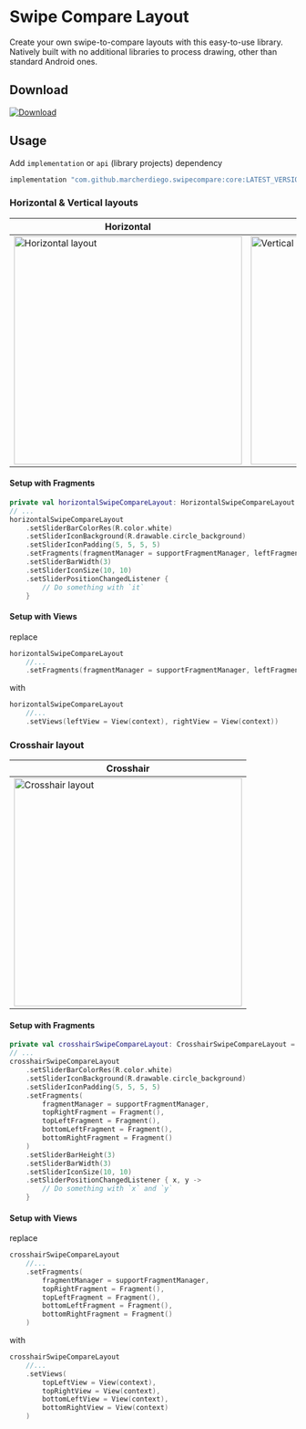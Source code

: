 # Swipe Compare Layout
Create your own swipe-to-compare layouts with this easy-to-use library.
Natively built with no additional libraries to process drawing, other than standard Android ones.
 
## Download
[![Download](https://img.shields.io/maven-central/v/com.github.marcherdiego.swipecompare/core)](https://search.maven.org/artifact/com.github.marcherdiego.swipecompare/core)

## Usage
Add `implementation` or `api` (library projects) dependency

```groovy
implementation "com.github.marcherdiego.swipecompare:core:LATEST_VERSION"
```

### Horizontal & Vertical layouts
| Horizontal                                                            	| Vertical                                                          	|
|-----------------------------------------------------------------------	|-------------------------------------------------------------------	|
| <img alt='Horizontal layout' src='gifs/horizontal.gif' height='400'/> 	| <img alt='Vertical layout' src='gifs/vertical.gif' height='400'/> 	|

#### Setup with Fragments
```kotlin
private val horizontalSwipeCompareLayout: HorizontalSwipeCompareLayout = findViewById(R.id.horizontal_swipe_compare)
// ...
horizontalSwipeCompareLayout
    .setSliderBarColorRes(R.color.white)
    .setSliderIconBackground(R.drawable.circle_background)
    .setSliderIconPadding(5, 5, 5, 5)
    .setFragments(fragmentManager = supportFragmentManager, leftFragment = Fragment(), rightFragment = Fragment())
    .setSliderBarWidth(3)
    .setSliderIconSize(10, 10)
    .setSliderPositionChangedListener {
        // Do something with `it`
    }
```

#### Setup with Views
replace 
```kotlin
horizontalSwipeCompareLayout
    //...
    .setFragments(fragmentManager = supportFragmentManager, leftFragment = Fragment(), rightFragment = Fragment())
```
with
```kotlin
horizontalSwipeCompareLayout
    //...
    .setViews(leftView = View(context), rightView = View(context))
```

### Crosshair layout
| Crosshair                                                           	|
|---------------------------------------------------------------------	|
| <img alt='Crosshair layout' src='gifs/crosshair.gif' height='400'/> 	|

#### Setup with Fragments
```kotlin
private val crosshairSwipeCompareLayout: CrosshairSwipeCompareLayout = findViewById(R.id.crosshair_swipe_compare)
// ...
crosshairSwipeCompareLayout
    .setSliderBarColorRes(R.color.white)
    .setSliderIconBackground(R.drawable.circle_background)
    .setSliderIconPadding(5, 5, 5, 5)
    .setFragments(
        fragmentManager = supportFragmentManager,
        topRightFragment = Fragment(),
        topLeftFragment = Fragment(),
        bottomLeftFragment = Fragment(),
        bottomRightFragment = Fragment()
    )
    .setSliderBarHeight(3)
    .setSliderBarWidth(3)
    .setSliderIconSize(10, 10)
    .setSliderPositionChangedListener { x, y ->
        // Do something with `x` and `y`
    }
```
#### Setup with Views
replace 
```kotlin
crosshairSwipeCompareLayout
    //...
    .setFragments(
        fragmentManager = supportFragmentManager,
        topRightFragment = Fragment(),
        topLeftFragment = Fragment(),
        bottomLeftFragment = Fragment(),
        bottomRightFragment = Fragment()
    )
```
with
```kotlin
crosshairSwipeCompareLayout
    //...
    .setViews(
        topLeftView = View(context), 
        topRightView = View(context), 
        bottomLeftView = View(context), 
        bottomRightView = View(context)
    )
```
